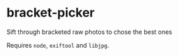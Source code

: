 # bracket-picker
Sift through bracketed raw photos to chose the best ones

Requires `node`, `exiftool` and `libjpg`.